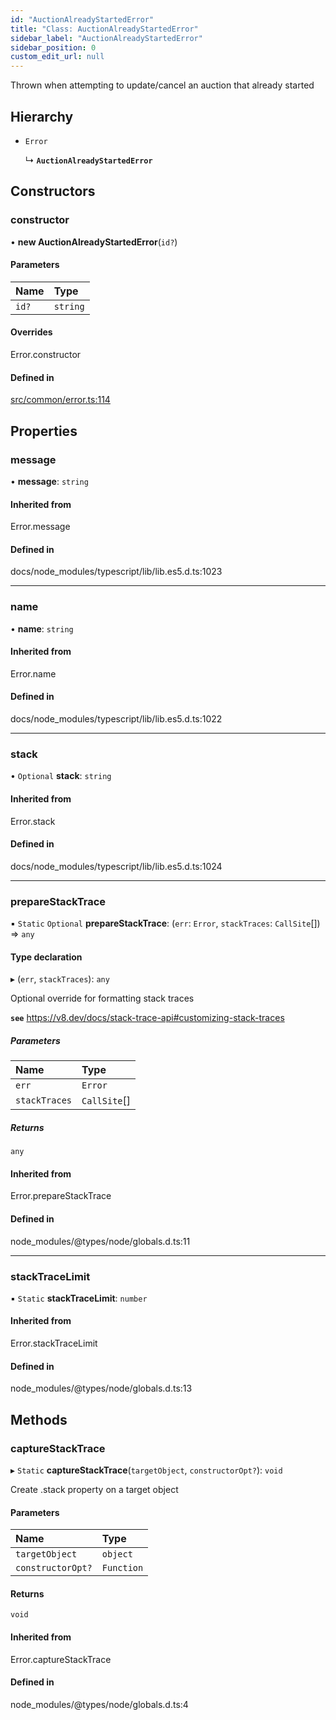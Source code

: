 ```yaml
---
id: "AuctionAlreadyStartedError"
title: "Class: AuctionAlreadyStartedError"
sidebar_label: "AuctionAlreadyStartedError"
sidebar_position: 0
custom_edit_url: null
---
```


Thrown when attempting to update/cancel an auction that already started

## Hierarchy

- `Error`

  ↳ **`AuctionAlreadyStartedError`**

## Constructors

### constructor

• **new AuctionAlreadyStartedError**(`id?`)

#### Parameters

| Name | Type |
| :------ | :------ |
| `id?` | `string` |

#### Overrides

Error.constructor

#### Defined in

[src/common/error.ts:114](https://github.com/PrasoonPratham/nftlabs-sdk-ts/blob/ff1ad69/src/common/error.ts#L114)

## Properties

### message

• **message**: `string`

#### Inherited from

Error.message

#### Defined in

docs/node_modules/typescript/lib/lib.es5.d.ts:1023

___

### name

• **name**: `string`

#### Inherited from

Error.name

#### Defined in

docs/node_modules/typescript/lib/lib.es5.d.ts:1022

___

### stack

• `Optional` **stack**: `string`

#### Inherited from

Error.stack

#### Defined in

docs/node_modules/typescript/lib/lib.es5.d.ts:1024

___

### prepareStackTrace

▪ `Static` `Optional` **prepareStackTrace**: (`err`: `Error`, `stackTraces`: `CallSite`[]) => `any`

#### Type declaration

▸ (`err`, `stackTraces`): `any`

Optional override for formatting stack traces

**`see`** https://v8.dev/docs/stack-trace-api#customizing-stack-traces

##### Parameters

| Name | Type |
| :------ | :------ |
| `err` | `Error` |
| `stackTraces` | `CallSite`[] |

##### Returns

`any`

#### Inherited from

Error.prepareStackTrace

#### Defined in

node_modules/@types/node/globals.d.ts:11

___

### stackTraceLimit

▪ `Static` **stackTraceLimit**: `number`

#### Inherited from

Error.stackTraceLimit

#### Defined in

node_modules/@types/node/globals.d.ts:13

## Methods

### captureStackTrace

▸ `Static` **captureStackTrace**(`targetObject`, `constructorOpt?`): `void`

Create .stack property on a target object

#### Parameters

| Name | Type |
| :------ | :------ |
| `targetObject` | `object` |
| `constructorOpt?` | `Function` |

#### Returns

`void`

#### Inherited from

Error.captureStackTrace

#### Defined in

node_modules/@types/node/globals.d.ts:4
